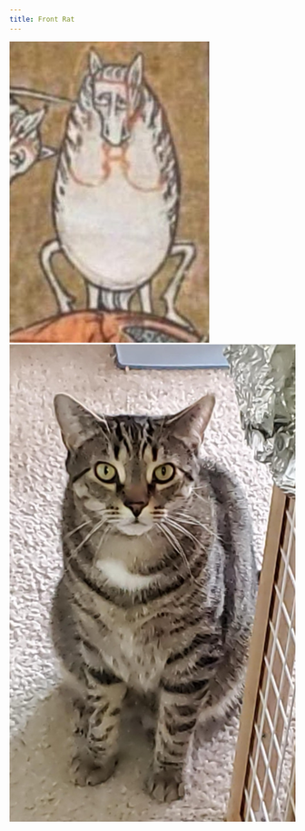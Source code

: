 ```yaml
---
title: Front Rat
---
```


<span class="image-holder">
	<img src="/front_horse.jpg" alt="An illustrated horse from a medieval manuscript in distorted front view" title="An illustrated horse from a medieval manuscript in distorted front view">
	<img src="/front_rat.jpg" alt="Radish “Rat” the cat in front view" title="Radish “Rat” the cat in front view">
</span>
